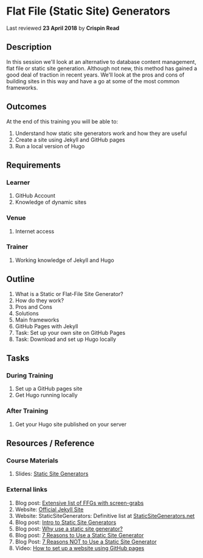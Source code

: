 # Flat File (Static Site) Generators
Last reviewed **23 April 2018** by **Crispin Read**

## Description
In this session we'll look at an alternative to database content management, flat file or static site generation. Although not new, this method has gained a good deal of traction in recent years. We'll look at the pros and cons of building sites in this way and have a go at some of the most common frameworks.

## Outcomes

At the end of this training you will be able to:
1. Understand how static site generators work and how they are useful
2. Create a site using Jekyll and GitHub pages
3. Run a local version of Hugo

## Requirements

### Learner
1. GitHub Account
2. Knowledge of dynamic sites

### Venue
1. Internet access

### Trainer
1. Working knowledge of Jekyll and Hugo

## Outline


1. What is a Static or Flat-File Site Generator?
2. How do they work?
3. Pros and Cons
4. Solutions
5. Main frameworks
6. GitHub Pages with Jekyll
7. Task: Set up your own site on GitHub Pages
8. Task: Download and set up Hugo locally

## Tasks

### During Training
1. Set up a GitHub pages site
2. Get Hugo running locally

### After Training
1. Get your Hugo site published on your server

## Resources / Reference

### Course Materials
1. Slides: [Static Site Generators](https://docs.google.com/presentation/d/18swEoOQ2KbJprQqhlYlWQYO3EIG11TQiX4RBXd0x128/edit#slide=id.g3868852b59_0_136)

### External links
1. Blog post: [Extensive list of FFGs with screen-grabs](http://www.designyourway.net/blog/resources/static-site-flat-file-generators-to-consider-using/)
2. Website: [Official Jekyll Site](https://jekyllrb.com/)
3. Website: StaticSiteGenerators: Definitive list at [StaticSiteGenerators.net](https://staticsitegenerators.net/)
4. Blog post: [Intro to Static Site Generators](https://davidwalsh.name/introduction-static-site-generators)
5. Blog post: [Why use a static site generator?](https://learn.cloudcannon.com/jekyll/why-use-a-static-site-generator/)
6. Blog post: [7 Reasons to Use a Static Site Generator](https://www.sitepoint.com/7-reasons-use-static-site-generator/)
7. Blog Post: [7 Reasons NOT to Use a Static Site Generator](https://www.sitepoint.com/7-reasons-not-use-static-site-generator/)
8. Video: [How to set up a website using GitHub pages](https://www.youtube.com/watch?v=FiOgz3nKpgk)
